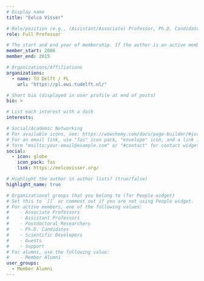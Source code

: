 ```yaml
---
# Display name
title: "Eelco Visser"

# Role/position (e.g., (Assistant/Associate) Professor, Ph.D. Candidate)
role: Full Professor

# The start and end year of membership. If the author is an active member, leave member_end empty. Otherwise, fill in.
member_start: 2006
member_end: 2015

# Organizations/Affiliations
organizations:
  - name: TU Delft / PL
    url: "https://pl.ewi.tudelft.nl/"

# Short bio (displayed in user profile at end of posts)
bio: >

# List each interest with a dash
interests:

# Social/Academic Networking
# For available icons, see: https://wowchemy.com/docs/page-builder/#icons
# For an email link, use "fas" icon pack, "envelope" icon, and a link in the
# form "mailto:your-email@example.com" or "#contact" for contact widget.
social:
  - icon: globe
    icon_pack: fas
    link: https://eelcovisser.org/

# Highlight the author in author lists? (true/false)
highlight_name: true

# Organizational groups that you belong to (for People widget)
# Set this to `[]` or comment out if you are not using People widget.
# For active members, one of the following values: 
#    - Associate Professors
#    - Assistant Professors
#    - Postdoctoral Researchers
#    - Ph.D. Candidates
#    - Scientific Developers
#    - Guests
#    - Support
# For alumni, use the following value:
#    - Member Alumni
user_groups:
  - Member Alumni
---
```

